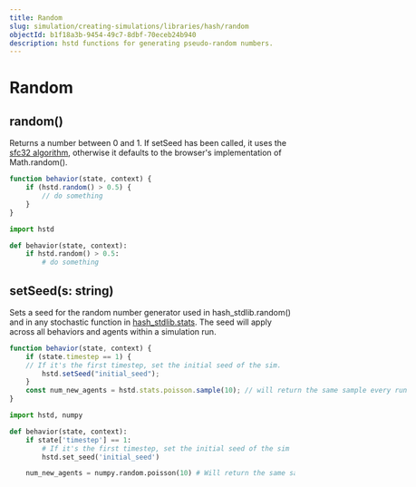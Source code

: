 ```yaml
---
title: Random
slug: simulation/creating-simulations/libraries/hash/random
objectId: b1f18a3b-9454-49c7-8dbf-70eceb24b940
description: hstd functions for generating pseudo-random numbers.
---
```


# Random

## random()

Returns a number between 0 and 1. If setSeed has been called, it uses the [sfc32 algorithm](https://github.com/bryc/code/blob/master/jshash/PRNGs.md#sfc32), otherwise it defaults to the browser's implementation of Math.random\(\).

<Tabs>
<Tab title="JavaScript">

```javascript
function behavior(state, context) {
    if (hstd.random() > 0.5) {
        // do something
    }
}
```

</Tab>
<Tab title="Python">

```python
import hstd

def behavior(state, context):
    if hstd.random() > 0.5:
        # do something
```

</Tab>
</Tabs>

## setSeed(s: string)

Sets a seed for the random number generator used in hash_stdlib.random\(\) and in any stochastic function in [hash_stdlib.stats](/docs/simulation/creating-simulations/libraries/hash/javascript-libraries#jstat-distributions). The seed will apply across all behaviors and agents within a simulation run.

<Tabs>
<Tab title="JavaScript>

```javascript
function behavior(state, context) {
    if (state.timestep == 1) {
    // If it's the first timestep, set the initial seed of the sim.
        hstd.setSeed("initial_seed");
    }
    const num_new_agents = hstd.stats.poisson.sample(10); // will return the same sample every run
}
```

</Tab>
<Tab title="Python">

```python
import hstd, numpy

def behavior(state, context):
    if state['timestep'] == 1:
        # If it's the first timestep, set the initial seed of the sim
        hstd.set_seed('initial_seed')

    num_new_agents = numpy.random.poisson(10) # Will return the same sample every run
```

</Tab>
</Tabs>
